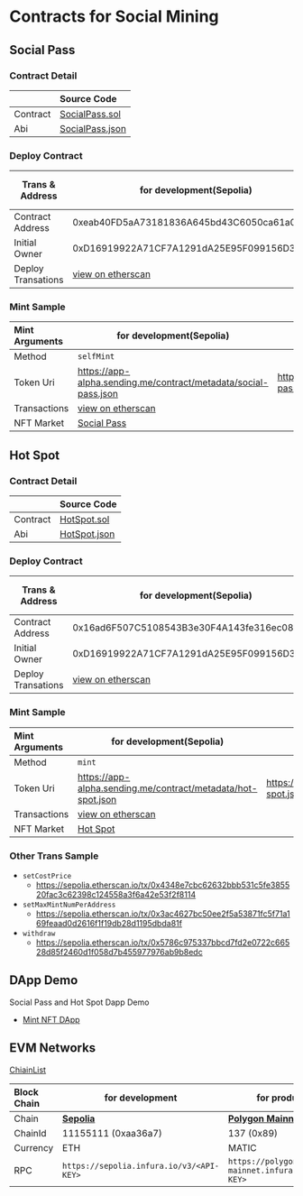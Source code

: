 # Contracts for Social Mining

## Social Pass

### Contract Detail


|          | Source Code                                  |
| :--------- | :--------------------------------------------- |
| Contract | [SocialPass.sol](./contracts/SocialPass.sol) |
| Abi      | [SocialPass.json](./abi/SocialPass.json)     |

### Deploy Contract


| Trans & Address    | for development(Sepolia)                                                                                                | for production(Polygon Mainnet) |
| -------------------- | ------------------------------------------------------------------------------------------------------------------------- | --------------------------------- |
| Contract Address   | 0xeab40FD5aA73181836A645bd43C6050ca61a07d2                                                                              | TODO                            |
| Initial Owner      | 0xD16919922A71CF7A1291dA25E95F099156D3C471                                                                              | TODO                            |
| Deploy Transations | [view on etherscan](https://sepolia.etherscan.io/tx/0x523119dd9824170d7b84e48a37697d2bf062de2a664bd9e4fede305915adbfd9) | TODO                            |

### Mint Sample


| Mint Arguments | for development(Sepolia)                                                                                                | for production(Polygon Mainnet)                            |
| :--------------- | ------------------------------------------------------------------------------------------------------------------------- | ------------------------------------------------------------ |
| Method         | `selfMint`                                                                                                              |                                                            |
| Token Uri      | https://app-alpha.sending.me/contract/metadata/social-pass.json                                                         | https://chat.sending.me/contract/metadata/social-pass.json |
| Transactions   | [view on etherscan](https://sepolia.etherscan.io/tx/0x869e6e4558d904c72e0736c8b5635ab88522c4f005009a13ec786f49edfb69c6) |                                                            |
| NFT Market     | [Social Pass](https://testnets.opensea.io/assets/sepolia/0xeab40fd5aa73181836a645bd43c6050ca61a07d2/10000)              |                                                            |

## Hot Spot

### Contract Detail


|          | Source Code                            |
| :--------- | :--------------------------------------- |
| Contract | [HotSpot.sol](./contracts/HotSpot.sol) |
| Abi      | [HotSpot.json](./abi/HotSpot.json)     |

### Deploy Contract


| Trans & Address    | for development(Sepolia)                                                                                                | for production(Polygon Mainnet) |
| -------------------- | ------------------------------------------------------------------------------------------------------------------------- | --------------------------------- |
| Contract Address   | 0x16ad6F507C5108543B3e30F4A143fe316ec08173                                                                              | TODO                            |
| Initial Owner      | 0xD16919922A71CF7A1291dA25E95F099156D3C471                                                                              | TODO                            |
| Deploy Transations | [view on etherscan](https://sepolia.etherscan.io/tx/0xebba8fc1b74d9575729644fa6621cfd0f0420c82d3ad73335d49fa9b2e2dfec4) | TODO                            |

### Mint Sample


| Mint Arguments | for development(Sepolia)                                                                                                | for production(Polygon Mainnet)                         |
| :--------------- | ------------------------------------------------------------------------------------------------------------------------- | --------------------------------------------------------- |
| Method         | `mint`                                                                                                                  |                                                         |
| Token Uri      | https://app-alpha.sending.me/contract/metadata/hot-spot.json                                                            | https://chat.sending.me/contract/metadata/hot-spot.json |
| Transactions   | [view on etherscan](https://sepolia.etherscan.io/tx/0x56c49966eaac3e64133187423affc44c23a90f7db105bfcf03293e905ca126f3) |                                                         |
| NFT Market     | [Hot Spot](https://testnets.opensea.io/assets/sepolia/0x16ad6f507c5108543b3e30f4a143fe316ec08173/0)                     |                                                         |

### Other Trans Sample

* `setCostPrice`
  * https://sepolia.etherscan.io/tx/0x4348e7cbc62632bbb531c5fe385520fac3c62398c124558a3f6a42e53f2f8114
* `setMaxMintNumPerAddress`
  * https://sepolia.etherscan.io/tx/0x3ac4627bc50ee2f5a53871fc5f71a169feaad0d2616f1f19db28d1195dbda81f
* `withdraw`
  * https://sepolia.etherscan.io/tx/0x5786c975337bbcd7fd2e0722c66528d85f2460d1f058d7b455977976ab9b8edc

## DApp Demo

Social Pass and Hot Spot Dapp Demo

* [Mint NFT DApp](https://github.com/coralsdm/nft-minter-tutorial/blob/main/README.md)

## EVM Networks

[ChiainList](https://chainlist.org/)


| Block Chain | for development                                     | for production                                         |
| :------------ | ----------------------------------------------------- | -------------------------------------------------------- |
| Chain       | [**Sepolia**](https://chainlist.org/chain/11155111) | [**Polygon Mainnet**](https://chainlist.org/chain/137) |
| ChainId     | 11155111 (0xaa36a7)                                 | 137 (0x89)                                             |
| Currency    | ETH                                                 | MATIC                                                  |
| RPC         | `https://sepolia.infura.io/v3/<API-KEY>`            | `https://polygon-mainnet.infura.io/v3/<API-KEY>`       |
